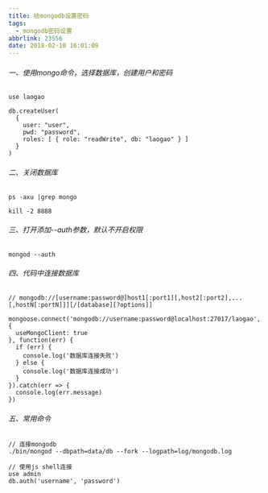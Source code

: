 ```yaml
---
title: 给mongodb设置密码
tags:
  - mongodb密码设置
abbrlink: 23556
date: 2018-02-10 16:01:09
---
```

###### 一、使用mongo命令，选择数据库，创建用户和密码
```
use laogao

db.createUser(
  {
    user: "user",
    pwd: "password",
    roles: [ { role: "readWrite", db: "laogao" } ]
  }
)
```
###### 二、关闭数据库
```
ps -axu |grep mongo

kill -2 8888
```
###### 三、打开添加--auth参数，默认不开启权限
```
mongod --auth
```
###### 四、代码中连接数据库
```
// mongodb://[username:password@]host1[:port1][,host2[:port2],...[,hostN[:portN]]][/[database][?options]]

mongoose.connect('mongodb://username:password@localhost:27017/laogao', {
  useMongoClient: true
}, function(err) {
  if (err) {
    console.log('数据库连接失败')
  } else {
    console.log('数据库连接成功')
  }
}).catch(err => {
  console.log(err.message)
})
```
###### 五、常用命令
```
// 连接mongodb
./bin/mongod --dbpath=data/db --fork --logpath=log/mongodb.log

// 使用js shell连接
use admin
db.auth('username', 'password')
```

